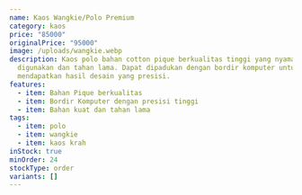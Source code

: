 ```yaml
---
name: Kaos Wangkie/Polo Premium
category: kaos
price: "85000"
originalPrice: "95000"
image: /uploads/wangkie.webp
description: Kaos polo bahan cotton pique berkualitas tinggi yang nyaman
  digunakan dan tahan lama. Dapat dipadukan dengan bordir komputer untuk
  mendapatkan hasil desain yang presisi.
features:
  - item: Bahan Pique berkualitas
  - item: Bordir Komputer dengan presisi tinggi
  - item: Bahan kuat dan tahan lama
tags:
  - item: polo
  - item: wangkie
  - item: kaos krah
inStock: true
minOrder: 24
stockType: order
variants: []
---
```

